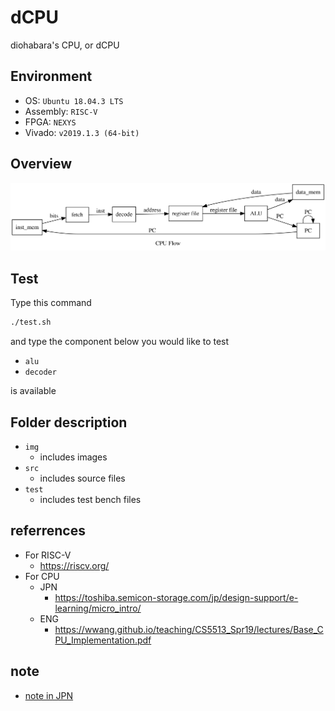 # dCPU

diohabara's CPU, or dCPU

## Environment

- OS: `Ubuntu 18.04.3 LTS`
- Assembly: `RISC-V`
- FPGA: `NEXYS`
- Vivado:  `v2019.1.3 (64-bit)`

## Overview

![CPU](img/cpu.dot.svg)

## Test

Type this command

```sh
./test.sh
```

and type the component below you would like to test

- `alu`
- `decoder`

is available

## Folder description

- `img`
  - includes images
- `src`
  - includes source files
- `test`
  - includes test bench files
  
## referrences

- For RISC-V
  - <https://riscv.org/>
- For CPU
  - JPN
    - <https://toshiba.semicon-storage.com/jp/design-support/e-learning/micro_intro/>
  - ENG
    - <https://wwang.github.io/teaching/CS5513_Spr19/lectures/Base_CPU_Implementation.pdf>

## note

- [note in JPN](https://hackmd.io/_mzHwoncRbicxOlpW_OqbQ)
